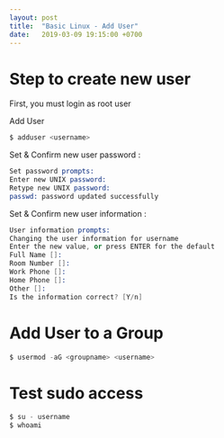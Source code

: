 ```yaml
---
layout: post
title:  "Basic Linux - Add User"
date:   2019-03-09 19:15:00 +0700
---
```

# Step to create new user

First, you must login as root user

Add User

```s
$ adduser <username>
```

Set & Confirm new user password :

```s
Set password prompts:
Enter new UNIX password:
Retype new UNIX password:
passwd: password updated successfully
```

Set & Confirm new user information :

```s
User information prompts:
Changing the user information for username
Enter the new value, or press ENTER for the default
Full Name []:
Room Number []:
Work Phone []:
Home Phone []:
Other []:
Is the information correct? [Y/n]
```

# Add User to a Group

```s
$ usermod -aG <groupname> <username>
```

# Test sudo access

```s
$ su - username
$ whoami
```